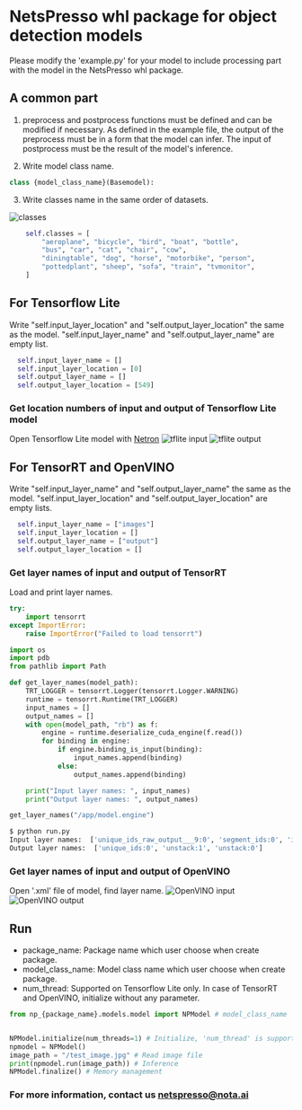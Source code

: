 # NetsPresso whl package for object detection models

Please modify the 'example.py' for your model to include processing part with the model in the NetsPresso whl package.

## A common part
1. preprocess and postprocess functions must be defined and can be modified if necessary. As defined in the example file, the output of the preprocess must be in a form that the model can infer. The input of postprocess must be the result of the model's inference.


2. Write model class name.
```python
class {model_class_name}(Basemodel):
```

3. Write classes name in the same order of datasets.

![classes](https://user-images.githubusercontent.com/45225793/185578403-65c3917f-8e76-4cd3-b72e-3f235ff244cb.png)

```python
    self.classes = [
        "aeroplane", "bicycle", "bird", "boat", "bottle",
        "bus", "car", "cat", "chair", "cow", 
        "diningtable", "dog", "horse", "motorbike", "person", 
        "pottedplant", "sheep", "sofa", "train", "tvmonitor",
    ]

```


## For Tensorflow Lite
Write "self.input_layer_location" and "self.output_layer_location" the same as the model. "self.input_layer_name" and "self.output_layer_name" are empty list.

```python
  self.input_layer_name = []
  self.input_layer_location = [0]
  self.output_layer_name = []
  self.output_layer_location = [549]
```
### Get location numbers of input and output of Tensorflow Lite model
Open Tensorflow Lite model with [Netron](https://netron.app/)
![tflite input](https://user-images.githubusercontent.com/45225793/185898563-dc8a9a74-2a6d-49ba-96ee-a6d15dc0b0cc.png)
![tflite output](https://user-images.githubusercontent.com/45225793/185898575-9ea4014a-cc74-4f45-847c-1a2b03dcf821.png)


## For TensorRT and OpenVINO
Write "self.input_layer_name" and "self.output_layer_name" the same as the model. "self.input_layer_location" and "self.output_layer_location" are empty lists.

```python
  self.input_layer_name = ["images"]
  self.input_layer_location = []
  self.output_layer_name = ["output"]
  self.output_layer_location = []
```
### Get layer names of input and output of TensorRT
Load and print layer names.
```python
try:
    import tensorrt
except ImportError:
    raise ImportError("Failed to load tensorrt")

import os
import pdb
from pathlib import Path

def get_layer_names(model_path):
    TRT_LOGGER = tensorrt.Logger(tensorrt.Logger.WARNING)
    runtime = tensorrt.Runtime(TRT_LOGGER)
    input_names = []
    output_names = []
    with open(model_path, "rb") as f:
        engine = runtime.deserialize_cuda_engine(f.read())
        for binding in engine:
            if engine.binding_is_input(binding):
                input_names.append(binding)
            else:
                output_names.append(binding)

    print("Input layer names: ", input_names)
    print("Output layer names: ", output_names)

get_layer_names("/app/model.engine")
```
```bash
$ python run.py 
Input layer names:  ['unique_ids_raw_output___9:0', 'segment_ids:0', 'input_mask:0', 'input_ids:0']
Output layer names:  ['unique_ids:0', 'unstack:1', 'unstack:0'] 
```
### Get layer names of input and output of OpenVINO
Open '.xml' file of model, find layer name.
![OpenVINO input](https://user-images.githubusercontent.com/45225793/185899327-d61471ae-c39a-45a8-930b-4bf256fd9071.png)
![OpenVINO output](https://user-images.githubusercontent.com/45225793/185899334-357d31e1-b9e6-4189-9b59-b7fca384c78f.png)


## Run
* package_name: Package name which user choose when create package.
* model_class_name: Model class name which user choose when create package.
* num_thread: Supported on Tensorflow Lite only. In case of TensorRT and OpenVINO, initialize without any parameter.
```python
from np_{package_name}.models.model import NPModel # model_class_name


NPModel.initialize(num_threads=1) # Initialize, 'num_thread' is supported on Tensorflow Lite only
npmodel = NPModel()
image_path = "/test_image.jpg" # Read image file
print(npmodel.run(image_path)) # Inference
NPModel.finalize() # Memory management
```

### For more information, contact us netspresso@nota.ai
